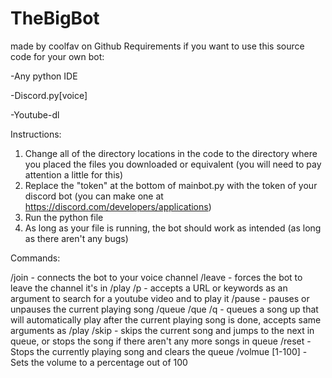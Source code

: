 # TheBigBot
made by coolfav on Github
Requirements if you want to use this source code for your own bot:

-Any python IDE

-Discord.py[voice]

-Youtube-dl

Instructions:

1. Change all of the directory locations in the code to the directory where you placed the files you downloaded or equivalent (you will need to pay attention a little for this)
2. Replace the "token" at the bottom of mainbot.py with the token of your discord bot (you can make one at https://discord.com/developers/applications)
3. Run the python file
4. As long as your file is running, the bot should work as intended (as long as there aren't any bugs)

Commands:

/join - connects the bot to your voice channel
/leave - forces the bot to leave the channel it's in
/play /p - accepts a URL or keywords as an argument to search for a youtube video and to play it
/pause - pauses or unpauses the current playing song
/queue /que /q - queues a song up that will automatically play after the current playing song is done, accepts same arguments as /play
/skip - skips the current song and jumps to the next in queue, or stops the song if there aren't any more songs in queue
/reset - Stops the currently playing song and clears the queue
/volmue [1-100] - Sets the volume to a percentage out of 100
